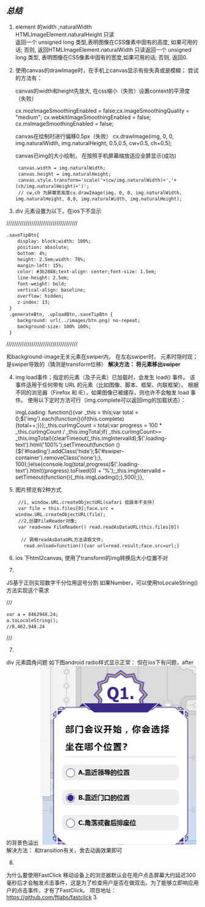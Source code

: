 *总结*
---------
         
1. element 的width ,naturalWidth                 
 HTMLImageElement.naturalHeight 只读    
 返回一个 unsigned long 类型,表明图像在CSS像素中固有的高度, 如果可用的话; 
 否则, 返回HTMLImageElement.naturalWidth 只读返回一个 unsigned long 类型,
 表明图像在CSS像素中固有的宽度,如果可用的话; 否则, 返回0.
2. 使用canvas的drawImage时，在手机上canvas显示有些失真或是模糊；
   尝试的方法有：
 
    canvas的width和height先放大, 在css缩小（失败）设置context的平滑度（失败）
    
    cx.mozImageSmoothingEnabled = false;cx.imageSmoothingQuality = "medium";
    cx.webkitImageSmoothingEnabled = false;
    cx.msImageSmoothingEnabled = false;
    
    canvas在绘制时进行偏移0.5px（失败）
    cx.drawImage(img, 0, 0, img.naturalWidth, img.naturalHeight, 0.5,0.5, cw+0.5, ch+0.5);

	canvas已img的大小绘制，
	在按照手机屏幕缩放适应全屏显示(成功)

	    canvas.width = img.naturalWidth;
	    canvas.height = img.naturalHeight;
	    canvas.style.transform='scale('+(cw/img.naturalWidth)+','+(ch/img.naturalHeight)+')'; 
	    // cw,ch 为屏幕宽高度cx.drawImage(img, 0, 0, img.naturalWidth, img.naturalHeight, 0,0, img.naturalWidth, img.naturalHeight);

3. div 元素设置为以下，在ios下不显示

/////////////////////////////////////

    .saveTipBtn{
		display: block;width: 100%;
		position: absolute;
		bottom: 4%;
		height: 2.5em;width: 70%;
		margin-left: 15%;
		color: #3b2888;text-align: center;font-size: 1.5em;
		line-height: 2.5em;
		font-weight: bold;
		vertical-align: baseline;
		overflow: hidden;
		z-index: 13;
     }
     .generateBtn, .uploadBtn,.saveTipBtn {
	    background: url(../images/btn.png) no-repeat;
        background-size: 100% 100%;
     }

/////////////////////////////////////

和background-image无关元素在swiper内，
在左右swiper时， 元素时隐时现；
是swiper导致的（猜测是transform位移）
**解决方法： 将元素移出swiper**

4. img load事件；指定的元素（及子元素）已加载时，会发生 load() 事件。
该事件适用于任何带有 URL 的元素（比如图像、脚本、框架、内联框架）。
根据不同的浏览器（Firefox 和 IE），如果图像已被缓存，则也许不会触发 load 事件。
使用以下定时方法可行（img.complete可以返回img的加载状态）：

    
    imgLoading: function(){var _this = this;var total = 0;$('img').each(function(){if(this.complete){total++;}});_this.curImgCount = total;var progress = 100 * _this.curImgCount / _this.imgTotal;if( _this.curImgCount>= _this.imgTotal){clearTimeout(_this.imgIntervalId);$('.loading-text').html('100%');setTimeout(function () {$('#loading').addClass('hide');$('#swiper-container').removeClass('none');}, 100);}else{console.log(total,progress)$('.loading-text').html((progress).toFixed(0) + '%');_this.imgIntervalId = setTimeout(function(){_this.imgLoading();},500);}},
5. 图片预览有2种方式

        //1, window.URL.createObjectURL(safari 低版本不支持)
    	var file = this.files[0];face.src = window.URL.createObjectURL(file);
    	//2,创建FileReader对像;
    	var read=new FileReader() read.readAsDataURL(this.files[0])
    
    	 // 调用readAsDataURL方法读取文件;
          read.onload=function(){var url=read.result;face.src=url;}
    
    
6. ios 下html2canvas, 使用了transform的img转换后大小位置不对
7. 
JS基于正则实现数字千分位用逗号分割
如果Number，可以使用toLocaleString()方法实现这个需求

/// 

    var a = 8462948.24;
    a.toLocaleString();
    //8,462,948.24
///

7. 
div 元素圆角问题
如下图android  radio样式显示正常：
但在ios下有问题，after的背景色溢出
![](https://github.com/itsTina/GTMC_Anniversary/blob/master/bug/Image.png)
解决方法： 和transition有关，舍去动画效果即可

8. 
为什么要使用FastClick
移动设备上的浏览器默认会在用户点击屏幕大约延迟300毫秒后才会触发点击事件，这是为了检查用户是否在做双击。为了能够立即响应用户的点击事件，才有了FastClick。
项目地址：https://github.com/ftlabs/fastclick
	3. 






